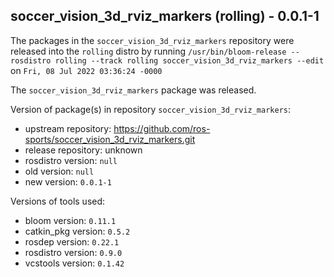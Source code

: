 ## soccer_vision_3d_rviz_markers (rolling) - 0.0.1-1

The packages in the `soccer_vision_3d_rviz_markers` repository were released into the `rolling` distro by running `/usr/bin/bloom-release --rosdistro rolling --track rolling soccer_vision_3d_rviz_markers --edit` on `Fri, 08 Jul 2022 03:36:24 -0000`

The `soccer_vision_3d_rviz_markers` package was released.

Version of package(s) in repository `soccer_vision_3d_rviz_markers`:

- upstream repository: https://github.com/ros-sports/soccer_vision_3d_rviz_markers.git
- release repository: unknown
- rosdistro version: `null`
- old version: `null`
- new version: `0.0.1-1`

Versions of tools used:

- bloom version: `0.11.1`
- catkin_pkg version: `0.5.2`
- rosdep version: `0.22.1`
- rosdistro version: `0.9.0`
- vcstools version: `0.1.42`


